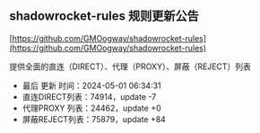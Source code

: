 ## shadowrocket-rules 规则更新公告

[https://github.com/GMOogway/shadowrocket-rules](https://github.com/GMOogway/shadowrocket-rules)

提供全面的直连（DIRECT）、代理（PROXY）、屏蔽（REJECT）列表
- 最后 更新 时间：2024-05-01 06:34:31
- 直连DIRECT列表：74914，update -7
- 代理PROXY 列表：24462，update +0
- 屏蔽REJECT列表：75879，update +84